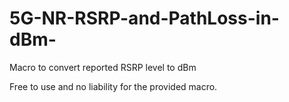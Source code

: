 # 5G-NR-RSRP-and-PathLoss-in-dBm-
Macro to convert reported RSRP level to dBm 

Free to use and no liability for the provided macro. 
